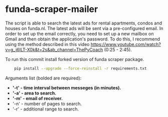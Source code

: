 # funda-scraper-mailer
The script is able to search the latest ads for rental apartments, condos and houses on funda.nl. The latest ads will be sent via a pre-configured email. In order to set up the email correctly, you need to set up a new mailbox on Gmail and then obtain the application's password. To do this, I recommend using the method described in this video https://www.youtube.com/watch?v=g_j6ILT-X0k&t=2s&ab_channel=ThePyCoach (0:25 - 2:45).

To run this commit install forked version of funda scraper package.
```bash
    pip install --upgrade --force-reinstall -r requirements.txt
```

Arguments list (bolded are required):
  - **'-t' - time interval between messeges (in minutes).**
  - **'-a' - area to search.**
  - **'-m' - email of receiver.**
  - '-n' - number of pages to search.
  - '-r' - additional range to search.
